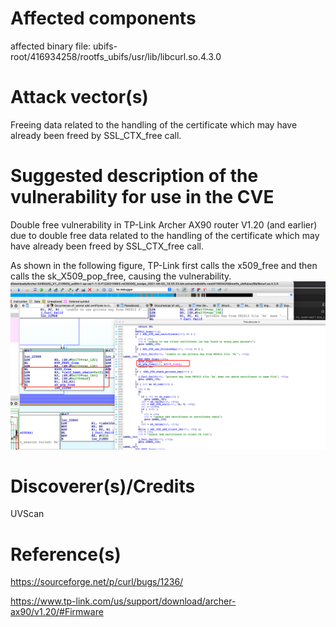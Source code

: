 # Affected components

affected binary file: ubifs-root/416934258/rootfs_ubifs/usr/lib/libcurl.so.4.3.0

# Attack vector(s)

Freeing data related to the handling of the certificate which may have already been freed by SSL_CTX_free call.

# Suggested description of the vulnerability for use in the CVE

Double free vulnerability in TP-Link Archer AX90 router V1.20 (and earlier) due to double free data related to the handling of the certificate which may have already been freed by SSL_CTX_free call.

As shown in the following figure, TP-Link first calls the x509_free and then calls the sk_X509_pop_free,  causing the vulnerability.
![](tplinkvuln3.png)

# Discoverer(s)/Credits

UVScan

# Reference(s)
https://sourceforge.net/p/curl/bugs/1236/

https://www.tp-link.com/us/support/download/archer-ax90/v1.20/#Firmware